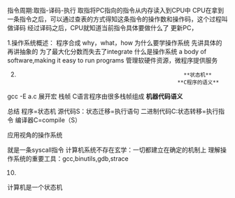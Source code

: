 指令周期:取指-译码-执行
取指将PC指向的指令从内存读入到CPU中
CPU在拿到一条指令之后，可以通过查表的方式得知这条指令的操作数和操作码，这个过程叫做译码
经过译码之后，CPU就知道当前指令具体要做什么了
更新PC，


1.操作系统概述：
程序合成
why，what，how
为什么要学操作系统
先讲具体的再讲抽象的
为了最大化分数而失去了integrate
什么是操作系统
a body of software,making it easy to run programs
管理软硬件资源，微程序提供服务




2.
                                                            **状态机**
                                                          **C程序的语义**
gcc -E a.c 展开宏
栈帧
C语言程序由很多栈帧组成
                                                          **机器代码语义**

总结
程序=状态机
  源代码S：状态迁移=执行语句
  二进制代码C:状态转移=执行指令
  编译器C=compile（S）

应用视角的操作系统

  就是一条syscall指令
计算机系统不存在玄学：一切都建立在确定的机制上
  理解操作系统的重要工具：gcc,binutils,gdb,strace



10.
计算机是一个状态机
